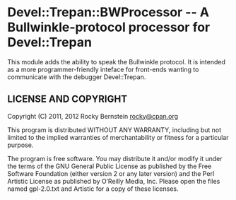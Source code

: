 Devel::Trepan::BWProcessor -- A Bullwinkle-protocol processor for Devel::Trepan
====================================

This module adds the ability to speak the Bullwinkle protocol. It is intended as a more programmer-friendly inteface for front-ends wanting to communicate with the debugger Devel::Trepan.

LICENSE AND COPYRIGHT
---------------------

Copyright (C) 2011, 2012 Rocky Bernstein <rocky@cpan.org>

This program is distributed WITHOUT ANY WARRANTY, including but not
limited to the implied warranties of merchantability or fitness for a
particular purpose.

The program is free software. You may distribute it and/or modify it
under the terms of the GNU General Public License as published by the
Free Software Foundation (either version 2 or any later version) and
the Perl Artistic License as published by O’Reilly Media, Inc. Please
open the files named gpl-2.0.txt and Artistic for a copy of these
licenses.

